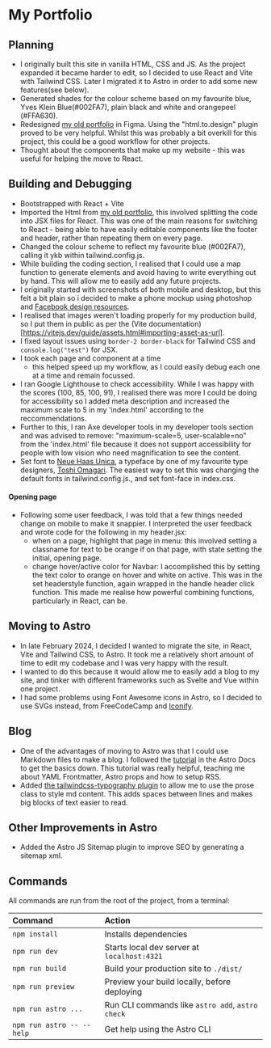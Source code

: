 # My Portfolio

## Planning

- I originally built this site in vanilla HTML, CSS and JS. As the project expanded it became harder to edit, so I decided to use React and Vite with Tailwind CSS. Later I migrated it to Astro in order to add some new features(see below).
- Generated shades for the colour scheme based on my favourite blue, Yves Klein Blue(#002FA7), plain black and white and orangepeel (#FFA630).
- Redesigned [my old portfolio](https://github.com/jones58/portfolio) in Figma. Using the "html.to.design" plugin proved to be very helpful. Whilst this was probably a bit overkill for this project, this could be a good workflow for other projects.
- Thought about the components that make up my website - this was useful for helping the move to React.

## Building and Debugging

- Bootstrapped with React + Vite
- Imported the Html from [my old portfolio](https://github.com/jones58/portfolio), this involved splitting the code into JSX files for React. This was one of the main reasons for switching to React - being able to have easily editable components like the footer and header, rather than repeating them on every page.
- Changed the colour scheme to reflect my favourite blue (#002FA7), calling it ykb within tailwind.config.js.
- While building the coding section, I realised that I could use a map function to generate elements and avoid having to write everything out by hand. This will allow me to easily add any future projects.
- I originally started with screenshots of both mobile and desktop, but this felt a bit plain so i decided to make a phone mockup using photoshop and [Facebook design resources](https://design.facebook.com/toolsandresources/devices/).
- I realised that images weren't loading properly for my production build, so I put them in public as per the (Vite documentation)[https://vitejs.dev/guide/assets.html#importing-asset-as-url].
- I fixed layout issues using `border-2 border-black` for Tailwind CSS and `console.log("test")` for JSX.
- I took each page and component at a time
  - this helped speed up my workflow, as I could easily debug each one at a time and remain focussed.
- I ran Google Lighthouse to check accessibility. While I was happy with the scores (100, 85, 100, 91), I realised there was more I could be doing for accessibility so I added meta description and increased the maximum scale to 5 in my 'index.html' according to the reccommendations.
- Further to this, I ran Axe developer tools in my developer tools section and was advised to remove: "maximum-scale=5, user-scalable=no" from the 'index.html' file because it does not support accessibility for people with low vision who need magnification to see the content.
- Set font to [Neue Haas Unica](https://fontsinuse.com/typefaces/38883/neue-haas-unica), a typeface by one of my favourite type designers, [Toshi Omagari](http://tosche.net/). The easiest way to set this was changing the default fonts in tailwind.config.js., and set font-face in index.css.

#### Opening page

- Following some user feedback, I was told that a few things needed change on mobile to make it snappier. I interpreted the user feedback and wrote code for the following in my header.jsx:
  - when on a page, highlight that page in menu: this involved setting a classname for text to be orange if on that page, with state setting the initial, opening page.
  - change hover/active color for Navbar: I accomplished this by setting the text color to orange on hover and white on active. This was in the set headerstyle function, again wrapped in the handle header click function. This made me realise how powerful combining functions, particularly in React, can be.

## Moving to Astro

- In late February 2024, I decided I wanted to migrate the site, in React, Vite and Tailwind CSS, to Astro. It took me a relatively short amount of time to edit my codebase and I was very happy with the result.
- I wanted to do this because it would allow me to easily add a blog to my site, and tinker with different frameworks such as Svelte and Vue within one project.
- I had some problems using Font Awesome icons in Astro, so I decided to use SVGs instead, from FreeCodeCamp and [Iconify](https://iconify.design/).

## Blog

- One of the advantages of moving to Astro was that I could use Markdown files to make a blog. I followed the [tutorial](https://docs.astro.build/en/tutorial/0-introduction/) in the Astro Docs to get the basics down. This tutorial was really helpful, teaching me about YAML Frontmatter, Astro props and how to setup RSS.
- Added [the tailwindcss-typography plugin](https://github.com/tailwindlabs/tailwindcss-typography) to allow me to use the prose class to style md content. This adds spaces between lines and makes big blocks of text easier to read.

## Other Improvements in Astro

- Added the Astro JS Sitemap plugin to improve SEO by generating a sitemap xml.

## Commands

All commands are run from the root of the project, from a terminal:

| Command                   | Action                                           |
| :------------------------ | :----------------------------------------------- |
| `npm install`             | Installs dependencies                            |
| `npm run dev`             | Starts local dev server at `localhost:4321`      |
| `npm run build`           | Build your production site to `./dist/`          |
| `npm run preview`         | Preview your build locally, before deploying     |
| `npm run astro ...`       | Run CLI commands like `astro add`, `astro check` |
| `npm run astro -- --help` | Get help using the Astro CLI                     |
